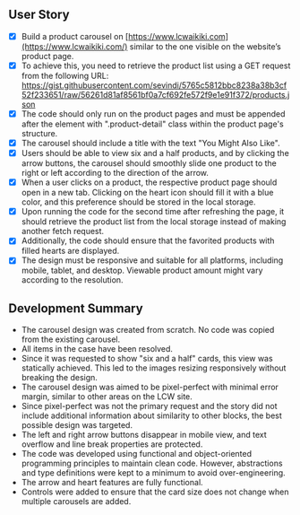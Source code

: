 ## User Story
- [x]  Build a product carousel on [https://www.lcwaikiki.com](https://www.lcwaikiki.com/) similar to the one visible on the website’s product page.
- [x]  To achieve this, you need to retrieve the product list using a GET request from the following URL: https://gist.githubusercontent.com/sevindi/5765c5812bbc8238a38b3cf52f233651/raw/56261d81af8561bf0a7cf692fe572f9e1e91f372/products.json
- [x]  The code should only run on the product pages and must be appended after the element with ".product-detail" class within the product page's structure.
- [x]  The carousel should include a title with the text "You Might Also Like".
- [x]  Users should be able to view six and a half products, and by clicking the arrow buttons, the carousel should smoothly slide one product to the right or left according to the direction of the arrow.
- [x]  When a user clicks on a product, the respective product page should open in a new tab. Clicking on the heart icon should fill it with a blue color, and this preference should be stored in the local storage.
- [x]  Upon running the code for the second time after refreshing the page, it should retrieve the product list from the local storage instead of making another fetch request.
- [x]  Additionally, the code should ensure that the favorited products with filled hearts are displayed.
- [x]  The design must be responsive and suitable for all platforms, including mobile, tablet, and desktop. Viewable product amount might vary according to the resolution.

## Development Summary

*  The carousel design was created from scratch. No code was copied from the existing carousel.
*  All items in the case have been resolved.
*  Since it was requested to show "six and a half" cards, this view was statically achieved. This led to the images resizing responsively without breaking the design.
*  The carousel design was aimed to be pixel-perfect with minimal error margin, similar to other areas on the LCW site.
*  Since pixel-perfect was not the primary request and the story did not include additional information about similarity to other blocks, the best possible design was targeted.
*  The left and right arrow buttons disappear in mobile view, and text overflow and line break properties are protected.
*  The code was developed using functional and object-oriented programming principles to maintain clean code. However, abstractions and type definitions were kept to a minimum to avoid over-engineering.
*  The arrow and heart features are fully functional.
*  Controls were added to ensure that the card size does not change when multiple carousels are added.
